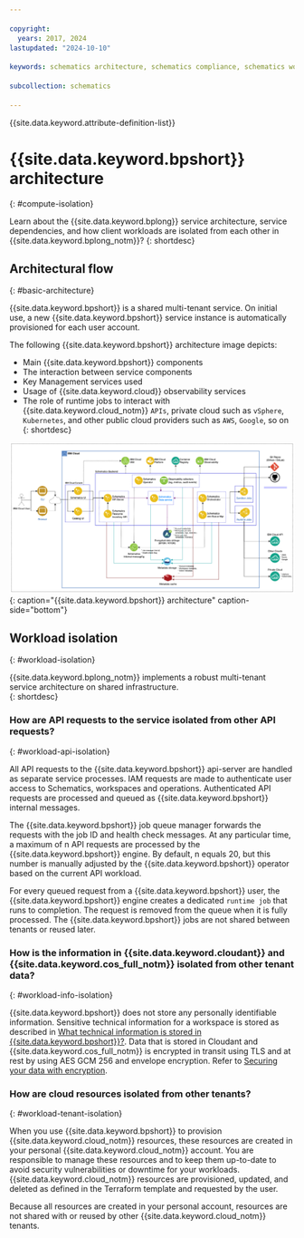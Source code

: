 ```yaml
---

copyright:
  years: 2017, 2024
lastupdated: "2024-10-10"

keywords: schematics architecture, schematics compliance, schematics workload isolation, schematics dependencies

subcollection: schematics

---
```


{{site.data.keyword.attribute-definition-list}}

# {{site.data.keyword.bpshort}} architecture
{: #compute-isolation}

Learn about the {{site.data.keyword.bplong}} service architecture, service dependencies, and how client workloads are isolated from each other in {{site.data.keyword.bplong_notm}}?
{: shortdesc}

## Architectural flow
{: #basic-architecture}

{{site.data.keyword.bpshort}} is a shared multi-tenant service. On initial use, a new {{site.data.keyword.bpshort}} service instance is automatically provisioned for each user account.

The following {{site.data.keyword.bpshort}} architecture image depicts:

- Main {{site.data.keyword.bpshort}} components
- The interaction between service components
- Key Management services used
- Usage of {{site.data.keyword.cloud}} observability services
- The role of runtime jobs to interact with {{site.data.keyword.cloud_notm}} `APIs`, private cloud such as `vSphere`, `Kubernetes`, and other public cloud providers such as `AWS`, `Google`, so on
{: shortdesc}

![{{site.data.keyword.bpshort}} architecture](images/schematics-enduser-architecture.png){: caption="{{site.data.keyword.bpshort}} architecture" caption-side="bottom"}

## Workload isolation
{: #workload-isolation}

{{site.data.keyword.bplong_notm}} implements a robust multi-tenant service architecture on shared infrastructure.  
{: shortdesc}

### How are API requests to the service isolated from other API requests?
{: #workload-api-isolation}

All API requests to the {{site.data.keyword.bpshort}} api-server are handled as separate service processes. IAM requests are made to authenticate user access to Schematics, workspaces and operations. Authenticated API requests are processed and queued as {{site.data.keyword.bpshort}} internal messages.

The {{site.data.keyword.bpshort}} job queue manager forwards the requests with the job ID and health check messages. At any particular time, a maximum of n API requests are processed by the {{site.data.keyword.bpshort}} engine. By default, n equals 20, but this number is manually adjusted by the {{site.data.keyword.bpshort}} operator based on the current API workload.

For every queued request from a {{site.data.keyword.bpshort}} user, the {{site.data.keyword.bpshort}} engine creates a dedicated `runtime job` that runs to completion.  The request is removed from the queue when it is fully processed. The {{site.data.keyword.bpshort}} jobs are not shared between tenants or reused later.

### How is the information in {{site.data.keyword.cloudant}} and {{site.data.keyword.cos_full_notm}} isolated from other tenant data?
{: #workload-info-isolation}

{{site.data.keyword.bpshort}} does not store any personally identifiable information. Sensitive technical information for a workspace is stored as described in [What technical information is stored in {{site.data.keyword.bpshort}}?](/docs/schematics?topic=schematics-secure-data#ti-data). Data that is stored in Cloudant and {{site.data.keyword.cos_full_notm}} is encrypted in transit using TLS and at rest by using AES GCM 256 and envelope encryption. Refer to [Securing your data with encryption](/docs/schematics?topic=schematics-secure-data).

### How are cloud resources isolated from other tenants? 
{: #workload-tenant-isolation}

When you use {{site.data.keyword.bpshort}} to provision {{site.data.keyword.cloud_notm}} resources, these resources are created in your personal {{site.data.keyword.cloud_notm}} account. You are responsible to manage these resources and to keep them up-to-date to avoid security vulnerabilities or downtime for your workloads. {{site.data.keyword.cloud_notm}} resources are provisioned, updated, and deleted as defined in the Terraform template and requested by the user.

Because all resources are created in your personal account, resources are not shared with or reused by other {{site.data.keyword.cloud_notm}} tenants.
